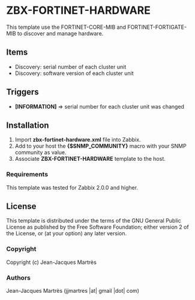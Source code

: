 ZBX-FORTINET-HARDWARE
=====================

This template use the FORTINET-CORE-MIB and FORTINET-FORTIGATE-MIB to discover and manage hardware.

Items
-----

  * Discovery: serial number of each cluster unit
  * Discovery: software version of each cluster unit

Triggers
--------

  * **[INFORMATION]** => serial number for each cluster unit was changed

Installation
------------

1. Import **zbx-fortinet-hardware.xml** file into Zabbix.
2. Add to your host the **{$SNMP_COMMUNITY}** macro with your SNMP community as value.
3. Associate **ZBX-FORTINET-HARDWARE** template to the host.

### Requirements

This template was tested for Zabbix 2.0.0 and higher.

License
-------

This template is distributed under the terms of the GNU General Public License as published by the Free Software Foundation; either version 2 of the  License, or (at your option) any later version.

### Copyright

  Copyright (c) Jean-Jacques Martrès

### Authors

  Jean-Jacques Martrès
  (jjmartres |at| gmail |dot| com)
